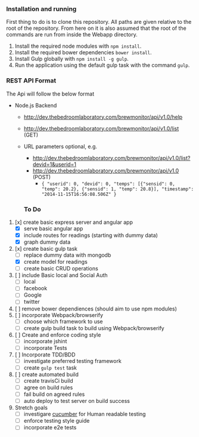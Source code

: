 ### Installation and running
First thing to do is to clone this repository. All paths are given relative to the root of the repository. From here on it is also assumed that the root of the commands are run from inside the Webapp directory.

1. Install the required node modules with `npm install`.
2. Install the required bower dependencies `bower install`.
3. Install Gulp globally with `npm install -g gulp`.
4. Run the application using the default gulp task with the command `gulp`.
    
### REST API Format
The Api will follow the below format

* Node.js Backend
  * http://dev.thebedroomlaboratory.com/brewmonitor/api/v1.0/help
  * http://dev.thebedroomlaboratory.com/brewmonitor/api/v1.0/list (GET)
  * URL parameters optional, e.g.
    * http://dev.thebedroomlaboratory.com/brewmonitor/api/v1.0/list?devid=1&userid=1
    * http://dev.thebedroomlaboratory.com/brewmonitor/api/v1.0 (POST)
      * `{ "userid": 0, "devid": 0, "temps": [{"sensid": 0, "temp": 20.2}, {"sensid": 1, "temp": 20.8}], "timestamp": "2014-11-15T16:56:08.506Z" }`


    ### To Do
1. [x] create basic express server and angular app
   - [x] serve basic angular app
   - [x] include routes for readings (starting with dummy data)
   - [x] graph dummy data
2. [x] create basic gulp task
   - [ ] replace dummy data with mongodb
   - [x] create model for readings
   - [ ] create basic CRUD operations
3. [ ] include Basic local and Social Auth
   - [ ] local
   - [ ] facebook
   - [ ] Google
   - [ ] twitter
4. [ ] remove bower dependiences (should aim to use npm modules)
5. [ ] incorporate Webpack/browserify
   - [ ] choose which framework to use
   - [ ] create gulp build task to build using Webpack/browserify
6. [ ] Create and enforce coding style
   - [ ] incorporate jshint
   - [ ] incorporate Tests
7. [ ] Incorporate TDD/BDD
   - [ ] investigate preferred testing framework
   - [ ] create `gulp test` task
8. [ ] create automated build
   - [ ] create travisCi build
   - [ ] agree on build rules
   - [ ] fail build on agreed rules
   - [ ] auto deploy to test server on build success
9. Stretch goals
   - [ ] investigare [cucumber](https://cukes.info/) for Human readable testing
   - [ ] enforce testing style guide
   - [ ] incorporate e2e tests
